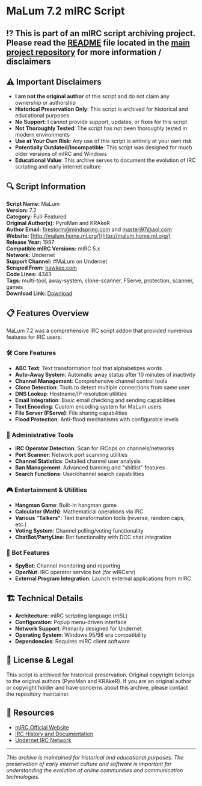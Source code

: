 # MaLum 7.2 mIRC Script

## ⁉️ This is part of an mIRC script archiving project. Please read the [README](https://github.com/sorzkode/mirc_scripts_archive/blob/main/README.md) file located in the [main project repository](https://github.com/sorzkode/mirc_scripts_archive) for more information / disclaimers  

## ⚠️ Important Disclaimers

- **I am not the original author** of this script and do not claim any ownership or authorship
- **Historical Preservation Only**: This script is archived for historical and educational purposes
- **No Support**: I cannot provide support, updates, or fixes for this script
- **Not Thoroughly Tested**: The script has not been thoroughly tested in modern environments
- **Use at Your Own Risk**: Any use of this script is entirely at your own risk
- **Potentially Outdated/Incompatible**: This script was designed for much older versions of mIRC and Windows
- **Educational Value**: This archive serves to document the evolution of IRC scripting and early internet culture

## 🔍 Script Information

**Script Name:** MaLum  
**Version:** 7.2  
**Category:** Full-Featured  
**Original Author(s):** PyroMan and KRAkeR  
**Author Email:** <firestorm@mindspring.com> and <masterj97@aol.com>  
**Website:** [http://malum.home.ml.org/](http://malum.home.ml.org/)  
**Release Year:** 1997  
**Compatible mIRC Versions:** mIRC 5.x  
**Network:** Undernet  
**Support Channel:** #MaLum on Undernet  
**Scraped From:** [hawkee.com](http://www.hawkee.com:80/scripts/malum.zip)  
**Code Lines:** 4343  
**Tags:** multi-tool, away-system, clone-scanner, FServe, protection, scanner, games  
**Download Link:** [Download](https://github.com/sorzkode/mirc_scripts_archive/raw/main/hawkee.com/malum_script/malum_script.zip)

## 📋 Features Overview

MaLum 7.2 was a comprehensive IRC script addon that provided numerous features for IRC users:

### 🛠️ Core Features

- **ABC Text**: Text transformation tool that alphabetizes words
- **Auto-Away System**: Automatic away status after 10 minutes of inactivity
- **Channel Management**: Comprehensive channel control tools
- **Clone Detection**: Tools to detect multiple connections from same user
- **DNS Lookup**: Hostname/IP resolution utilities
- **Email Integration**: Basic email checking and sending capabilities
- **Text Encoding**: Custom encoding system for MaLum users
- **File Server (FServe)**: File sharing capabilities
- **Flood Protection**: Anti-flood mechanisms with configurable levels

### 🔧 Administrative Tools

- **IRC Operator Detection**: Scan for IRCops on channels/networks
- **Port Scanner**: Network port scanning utilities
- **Channel Statistics**: Detailed channel user analysis
- **Ban Management**: Advanced banning and "shitlist" features
- **Search Functions**: User/channel search capabilities

### 🎮 Entertainment & Utilities

- **Hangman Game**: Built-in hangman game
- **Calculator (Math)**: Mathematical operations via IRC
- **Various "Talkers"**: Text transformation tools (reverse, random caps, etc.)
- **Voting System**: Channel polling/voting functionality
- **ChatBot/PartyLine**: Bot functionality with DCC chat integration

### 🤖 Bot Features

- **SpyBot**: Channel monitoring and reporting
- **OperNut**: IRC operator service bot (for wIRCsrv)
- **External Program Integration**: Launch external applications from mIRC

## 🏗️ Technical Details

- **Architecture**: mIRC scripting language (mSL)
- **Configuration**: Popup menu-driven interface
- **Network Support**: Primarily designed for Undernet
- **Operating System**: Windows 95/98 era compatibility
- **Dependencies**: Requires mIRC client software

## 📜 License & Legal

This script is archived for historical preservation. Original copyright belongs to the original authors (PyroMan and KRAkeR). If you are an original author or copyright holder and have concerns about this archive, please contact the repository maintainer.

## 🔗 Resources

- [mIRC Official Website](https://www.mirc.com/)
- [IRC History and Documentation](https://tools.ietf.org/rfc/rfc1459.txt)
- [Undernet IRC Network](http://www.undernet.org/)

---

*This archive is maintained for historical and educational purposes. The preservation of early internet culture and software is important for understanding the evolution of online communities and communication technologies.*  